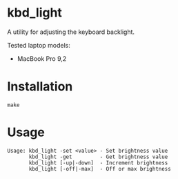 # kbd_light
A utility for adjusting the keyboard backlight.

Tested laptop models:
- MacBook Pro 9,2

# Installation
```
make
```

# Usage
```
Usage: kbd_light -set <value> - Set brightness value
       kbd_light -get         - Get brightness value
       kbd_light [-up|-down]  - Increment brightness
       kbd_light [-off|-max]  - Off or max brightness
```
